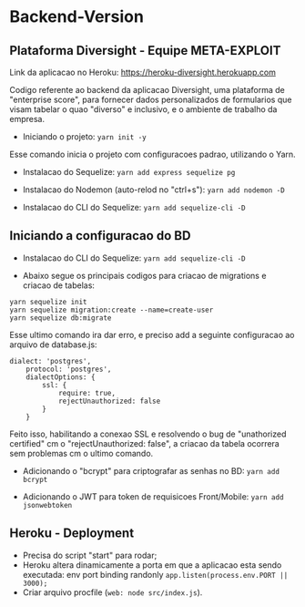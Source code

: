 # Backend-Version

## Plataforma Diversight - Equipe META-EXPLOIT

Link da aplicacao no Heroku: https://heroku-diversight.herokuapp.com

Codigo referente ao backend da aplicacao Diversight, uma plataforma de "enterprise score", para fornecer dados personalizados de formularios que visam tabelar o quao "diverso" e inclusivo, e o ambiente de trabalho da empresa.

- Iniciando o projeto: ```yarn init -y```

Esse comando inicia o projeto com configuracoes padrao, utilizando o Yarn.

- Instalacao do Sequelize: ```yarn add express sequelize pg```

- Instalacao do Nodemon (auto-relod no "ctrl+s"): ```yarn add nodemon -D```

- Instalacao do CLI do Sequelize: ```yarn add sequelize-cli -D```

## Iniciando a configuracao do BD

- Instalacao do CLI do Sequelize: ```yarn add sequelize-cli -D```

- Abaixo segue os principais codigos para criacao de migrations e criacao de tabelas:
``` 
yarn sequelize init
yarn sequelize migration:create --name=create-user
yarn sequelize db:migrate
```

Esse ultimo comando ira dar erro, e preciso add a seguinte configuracao ao arquivo de database.js:
```
dialect: 'postgres',
    protocol: 'postgres',
    dialectOptions: {
        ssl: {
            require: true,
            rejectUnauthorized: false
        }
    }
```

Feito isso, habilitando a conexao SSL e resolvendo o bug de "unathorized certified" cm o "rejectUnauthorized: false", a criacao da tabela ocorrera sem problemas cm o ultimo comando.

- Adicionando o "bcrypt" para criptografar as senhas no BD: ```yarn add bcrypt```

- Adicionando o JWT para token de requisicoes Front/Mobile: ```yarn add jsonwebtoken```

## Heroku - Deployment
- Precisa do script "start" para rodar;
- Heroku altera dinamicamente a porta em que a aplicacao esta sendo executada: env port binding randonly ```app.listen(process.env.PORT || 3000);```
- Criar arquivo procfile (```web: node src/index.js```).
